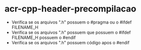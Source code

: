 # acr-cpp-header-precompilacao

- Verifica se os arquivos ".h" possuem o #pragma ou o #ifdef FILENAME_H
- Verifica se os arquivos ".h" possuem que possuem o #ifdef FILENAME_H possuem o #endif
- Verifica se os arquivos ".h" possuem código apos o #endif
